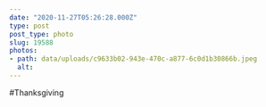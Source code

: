 ```yaml
---
date: "2020-11-27T05:26:28.000Z"
type: post 
post_type: photo
slug: 19588
photos: 
- path: data/uploads/c9633b02-943e-470c-a877-6c0d1b30866b.jpeg
  alt: 
---
```

#Thanksgiving 
